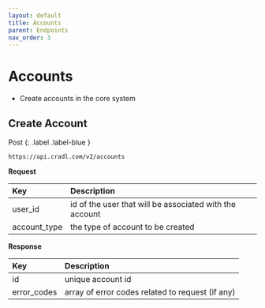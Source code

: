 ```yaml
---
layout: default
title: Accounts
parent: Endpoints
nav_order: 3
---
```


# Accounts

* Create accounts in the core system

## Create Account
<div class="code-example" markdown="1">
Post
{: .label .label-blue }

`https://api.cradl.com/v2/accounts`

**Request**

| Key        | Description        |
|:-------------|:------------------|
| user_id | id of the user that will be associated with the account|
| account_type    | the type of account to be created  |

**Response**

| Key        | Description        |
|:-------------|:------------------|
| id           | unique account id |
| error_codes           | array of error codes related to request (if any)  |

</div>
